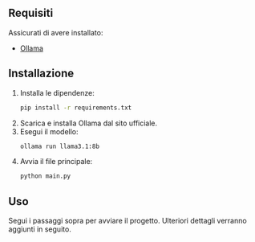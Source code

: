 ## Requisiti
Assicurati di avere installato:
- [Ollama](https://ollama.com)

## Installazione
1. Installa le dipendenze:
   ```sh
   pip install -r requirements.txt
   ```
2. Scarica e installa Ollama dal sito ufficiale.
3. Esegui il modello:
   ```sh
   ollama run llama3.1:8b
   ```
4. Avvia il file principale:
   ```sh
   python main.py
   ```

## Uso
Segui i passaggi sopra per avviare il progetto. Ulteriori dettagli verranno aggiunti in seguito.


